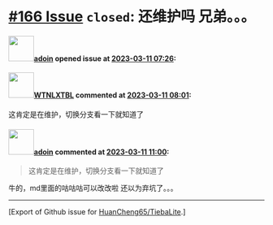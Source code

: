 # [\#166 Issue](https://github.com/HuanCheng65/TiebaLite/issues/166) `closed`: 还维护吗 兄弟。。。

#### <img src="https://avatars.githubusercontent.com/u/20517172?u=329257e2e4938bc8fe40f3b02b7abe6a0a43a972&v=4" width="50">[adoin](https://github.com/adoin) opened issue at [2023-03-11 07:26](https://github.com/HuanCheng65/TiebaLite/issues/166):



#### <img src="https://avatars.githubusercontent.com/u/105921525?v=4" width="50">[WTNLXTBL](https://github.com/WTNLXTBL) commented at [2023-03-11 08:01](https://github.com/HuanCheng65/TiebaLite/issues/166#issuecomment-1464856037):

这肯定是在维护，切换分支看一下就知道了

#### <img src="https://avatars.githubusercontent.com/u/20517172?u=329257e2e4938bc8fe40f3b02b7abe6a0a43a972&v=4" width="50">[adoin](https://github.com/adoin) commented at [2023-03-11 11:00](https://github.com/HuanCheng65/TiebaLite/issues/166#issuecomment-1464885926):

> 这肯定是在维护，切换分支看一下就知道了

牛的，md里面的咕咕咕可以改改啦 还以为弃坑了。。。


-------------------------------------------------------------------------------



[Export of Github issue for [HuanCheng65/TiebaLite](https://github.com/HuanCheng65/TiebaLite).]
